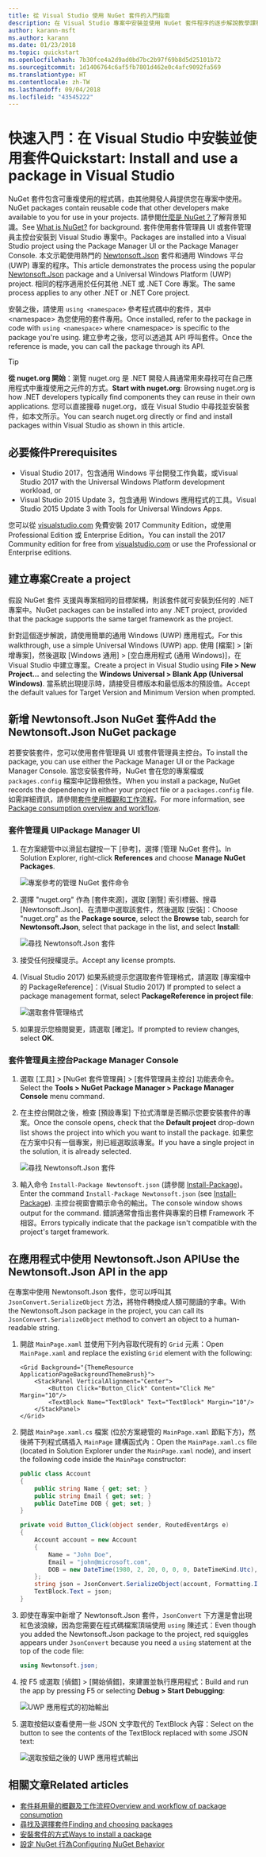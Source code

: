 ```yaml
---
title: 從 Visual Studio 使用 NuGet 套件的入門指南
description: 在 Visual Studio 專案中安裝並使用 NuGet 套件程序的逐步解說教學課程。
author: karann-msft
ms.author: karann
ms.date: 01/23/2018
ms.topic: quickstart
ms.openlocfilehash: 7b30fce4a2d9ad0bd7bc2b97f69b8d5d25101b72
ms.sourcegitcommit: 1d1406764c6af5fb7801d462e0c4afc9092fa569
ms.translationtype: HT
ms.contentlocale: zh-TW
ms.lasthandoff: 09/04/2018
ms.locfileid: "43545222"
---
```

# <a name="quickstart-install-and-use-a-package-in-visual-studio"></a><span data-ttu-id="73a13-103">快速入門：在 Visual Studio 中安裝並使用套件</span><span class="sxs-lookup"><span data-stu-id="73a13-103">Quickstart: Install and use a package in Visual Studio</span></span>

<span data-ttu-id="73a13-104">NuGet 套件包含可重複使用的程式碼，由其他開發人員提供您在專案中使用。</span><span class="sxs-lookup"><span data-stu-id="73a13-104">NuGet packages contain reusable code that other developers make available to you for use in your projects.</span></span> <span data-ttu-id="73a13-105">請參閱[什麼是 NuGet？](../What-is-NuGet.md)了解背景知識。</span><span class="sxs-lookup"><span data-stu-id="73a13-105">See [What is NuGet?](../What-is-NuGet.md) for background.</span></span> <span data-ttu-id="73a13-106">套件使用套件管理員 UI 或套件管理員主控台安裝到 Visual Studio 專案中。</span><span class="sxs-lookup"><span data-stu-id="73a13-106">Packages are installed into a Visual Studio project using the Package Manager UI or the Package Manager Console.</span></span> <span data-ttu-id="73a13-107">本文示範使用熱門的 [Newtonsoft.Json](https://www.nuget.org/packages/Newtonsoft.Json/) 套件和通用 Windows 平台 (UWP) 專案的程序。</span><span class="sxs-lookup"><span data-stu-id="73a13-107">This article demonstrates the process using the popular [Newtonsoft.Json](https://www.nuget.org/packages/Newtonsoft.Json/) package and a Universal Windows Platform (UWP) project.</span></span> <span data-ttu-id="73a13-108">相同的程序適用於任何其他 .NET 或 .NET Core 專案。</span><span class="sxs-lookup"><span data-stu-id="73a13-108">The same process applies to any other .NET or .NET Core project.</span></span>

<span data-ttu-id="73a13-109">安裝之後，請使用 `using <namespace>` 參考程式碼中的套件，其中 \<namespace\> 為您使用的套件專用。</span><span class="sxs-lookup"><span data-stu-id="73a13-109">Once installed, refer to the package in code with `using <namespace>` where \<namespace\> is specific to the package you're using.</span></span> <span data-ttu-id="73a13-110">建立參考之後，您可以透過其 API 呼叫套件。</span><span class="sxs-lookup"><span data-stu-id="73a13-110">Once the reference is made, you can call the package through its API.</span></span>

> [!Tip]
> <span data-ttu-id="73a13-111">**從 nuget.org 開始**：瀏覽 nuget.org 是 .NET 開發人員通常用來尋找可在自己應用程式中重複使用之元件的方式。</span><span class="sxs-lookup"><span data-stu-id="73a13-111">**Start with nuget.org**: Browsing nuget.org is how .NET developers typically find components they can reuse in their own applications.</span></span> <span data-ttu-id="73a13-112">您可以直接搜尋 nuget.org，或在 Visual Studio 中尋找並安裝套件，如本文所示。</span><span class="sxs-lookup"><span data-stu-id="73a13-112">You can search nuget.org directly or find and install packages within Visual Studio as shown in this article.</span></span>

## <a name="prerequisites"></a><span data-ttu-id="73a13-113">必要條件</span><span class="sxs-lookup"><span data-stu-id="73a13-113">Prerequisites</span></span>

- <span data-ttu-id="73a13-114">Visual Studio 2017，包含通用 Windows 平台開發工作負載，或</span><span class="sxs-lookup"><span data-stu-id="73a13-114">Visual Studio 2017 with the Universal Windows Platform development workload, or</span></span>
- <span data-ttu-id="73a13-115">Visual Studio 2015 Update 3，包含通用 Windows 應用程式的工具。</span><span class="sxs-lookup"><span data-stu-id="73a13-115">Visual Studio 2015 Update 3 with Tools for Universal Windows Apps.</span></span>

<span data-ttu-id="73a13-116">您可以從 [visualstudio.com](https://www.visualstudio.com/) 免費安裝 2017 Community Edition，或使用 Professional Edition 或 Enterprise Edition。</span><span class="sxs-lookup"><span data-stu-id="73a13-116">You can install the 2017 Community edition for free from [visualstudio.com](https://www.visualstudio.com/) or use the Professional or Enterprise editions.</span></span>

## <a name="create-a-project"></a><span data-ttu-id="73a13-117">建立專案</span><span class="sxs-lookup"><span data-stu-id="73a13-117">Create a project</span></span>

<span data-ttu-id="73a13-118">假設 NuGet 套件 支援與專案相同的目標架構，則該套件就可安裝到任何的 .NET 專案中。</span><span class="sxs-lookup"><span data-stu-id="73a13-118">NuGet packages can be installed into any .NET project, provided that the package supports the same target framework as the project.</span></span>

<span data-ttu-id="73a13-119">針對這個逐步解說，請使用簡單的通用 Windows (UWP) 應用程式。</span><span class="sxs-lookup"><span data-stu-id="73a13-119">For this walkthrough, use a simple Universal Windows (UWP) app.</span></span> <span data-ttu-id="73a13-120">使用 [檔案] > [新增專案]，然後選取 [Windows 通用] > [空白應用程式 (通用 Windows)]，在 Visual Studio 中建立專案。</span><span class="sxs-lookup"><span data-stu-id="73a13-120">Create a project in Visual Studio using **File > New Project...** and selecting the **Windows Universal > Blank App (Universal Windows)**.</span></span> <span data-ttu-id="73a13-121">當系統出現提示時，請接受目標版本和最低版本的預設值。</span><span class="sxs-lookup"><span data-stu-id="73a13-121">Accept the default values for Target Version and Minimum Version when prompted.</span></span>

## <a name="add-the-newtonsoftjson-nuget-package"></a><span data-ttu-id="73a13-122">新增 Newtonsoft.Json NuGet 套件</span><span class="sxs-lookup"><span data-stu-id="73a13-122">Add the Newtonsoft.Json NuGet package</span></span>

<span data-ttu-id="73a13-123">若要安裝套件，您可以使用套件管理員 UI 或套件管理員主控台。</span><span class="sxs-lookup"><span data-stu-id="73a13-123">To install the package, you can use either the Package Manager UI or the Package Manager Console.</span></span> <span data-ttu-id="73a13-124">當您安裝套件時，NuGet 會在您的專案檔或 `packages.config` 檔案中記錄相依性。</span><span class="sxs-lookup"><span data-stu-id="73a13-124">When you install a package, NuGet records the dependency in either your project file or a `packages.config` file.</span></span> <span data-ttu-id="73a13-125">如需詳細資訊，請參閱[套件使用概觀和工作流程](../consume-packages/Overview-and-Workflow.md)。</span><span class="sxs-lookup"><span data-stu-id="73a13-125">For more information, see [Package consumption overview and workflow](../consume-packages/Overview-and-Workflow.md).</span></span>

### <a name="package-manager-ui"></a><span data-ttu-id="73a13-126">套件管理員 UI</span><span class="sxs-lookup"><span data-stu-id="73a13-126">Package Manager UI</span></span>

1. <span data-ttu-id="73a13-127">在方案總管中以滑鼠右鍵按一下 [參考]，選擇 [管理 NuGet 套件]。</span><span class="sxs-lookup"><span data-stu-id="73a13-127">In Solution Explorer, right-click **References** and choose **Manage NuGet Packages**.</span></span>

    ![專案參考的管理 NuGet 套件命令](media/QS_Use-02-ManageNuGetPackages.png)

1. <span data-ttu-id="73a13-129">選擇 "nuget.org" 作為 [套件來源]，選取 [瀏覽] 索引標籤、搜尋 [Newtonsoft.Json]、在清單中選取該套件，然後選取 [安裝]：</span><span class="sxs-lookup"><span data-stu-id="73a13-129">Choose "nuget.org" as the **Package source**, select the **Browse** tab, search for **Newtonsoft.Json**, select that package in the list, and select **Install**:</span></span>

    ![尋找 Newtonsoft.Json 套件](media/QS_Use-03-NewtonsoftJson.png)

1. <span data-ttu-id="73a13-131">接受任何授權提示。</span><span class="sxs-lookup"><span data-stu-id="73a13-131">Accept any license prompts.</span></span>

1. <span data-ttu-id="73a13-132">(Visual Studio 2017) 如果系統提示您選取套件管理格式，請選取 [專案檔中的 PackageReference]：</span><span class="sxs-lookup"><span data-stu-id="73a13-132">(Visual Studio 2017) If prompted to select a package management format, select **PackageReference in project file**:</span></span>

    ![選取套件管理格式](media/QS_Use-03b-SelectFormat.png)

1. <span data-ttu-id="73a13-134">如果提示您檢閱變更，請選取 [確定]。</span><span class="sxs-lookup"><span data-stu-id="73a13-134">If prompted to review changes, select **OK**.</span></span>

### <a name="package-manager-console"></a><span data-ttu-id="73a13-135">套件管理員主控台</span><span class="sxs-lookup"><span data-stu-id="73a13-135">Package Manager Console</span></span>

1. <span data-ttu-id="73a13-136">選取 [工具] > [NuGet 套件管理員] > [套件管理員主控台] 功能表命令。</span><span class="sxs-lookup"><span data-stu-id="73a13-136">Select the **Tools > NuGet Package Manager > Package Manager Console** menu command.</span></span>

1. <span data-ttu-id="73a13-137">在主控台開啟之後，檢查 [預設專案] 下拉式清單是否顯示您要安裝套件的專案。</span><span class="sxs-lookup"><span data-stu-id="73a13-137">Once the console opens, check that the **Default project** drop-down list shows the project into which you want to install the package.</span></span> <span data-ttu-id="73a13-138">如果您在方案中只有一個專案，則已經選取該專案。</span><span class="sxs-lookup"><span data-stu-id="73a13-138">If you have a single project in the solution, it is already selected.</span></span>

    ![尋找 Newtonsoft.Json 套件](media/QS_Use-08-Console1.png)

1. <span data-ttu-id="73a13-140">輸入命令 `Install-Package Newtonsoft.json` (請參閱 [Install-Package](../tools/ps-ref-install-package.md))。</span><span class="sxs-lookup"><span data-stu-id="73a13-140">Enter the command `Install-Package Newtonsoft.json` (see [Install-Package](../tools/ps-ref-install-package.md)).</span></span> <span data-ttu-id="73a13-141">主控台視窗會顯示命令的輸出。</span><span class="sxs-lookup"><span data-stu-id="73a13-141">The console window shows output for the command.</span></span> <span data-ttu-id="73a13-142">錯誤通常會指出套件與專案的目標 Framework 不相容。</span><span class="sxs-lookup"><span data-stu-id="73a13-142">Errors typically indicate that the package isn't compatible with the project's target framework.</span></span>

## <a name="use-the-newtonsoftjson-api-in-the-app"></a><span data-ttu-id="73a13-143">在應用程式中使用 Newtonsoft.Json API</span><span class="sxs-lookup"><span data-stu-id="73a13-143">Use the Newtonsoft.Json API in the app</span></span>

<span data-ttu-id="73a13-144">在專案中使用 Newtonsoft.Json 套件，您可以呼叫其 `JsonConvert.SerializeObject` 方法，將物件轉換成人類可閱讀的字串。</span><span class="sxs-lookup"><span data-stu-id="73a13-144">With the Newtonsoft.Json package in the project, you can call its `JsonConvert.SerializeObject` method to convert an object to a human-readable string.</span></span>

1. <span data-ttu-id="73a13-145">開啟 `MainPage.xaml` 並使用下列內容取代現有的 `Grid` 元素：</span><span class="sxs-lookup"><span data-stu-id="73a13-145">Open `MainPage.xaml` and replace the existing `Grid` element with the following:</span></span>

    ```xaml
    <Grid Background="{ThemeResource ApplicationPageBackgroundThemeBrush}">
        <StackPanel VerticalAlignment="Center">
            <Button Click="Button_Click" Content="Click Me" Margin="10"/>
            <TextBlock Name="TextBlock" Text="TextBlock" Margin="10"/>
        </StackPanel>
    </Grid>
    ```

1. <span data-ttu-id="73a13-146">開啟 `MainPage.xaml.cs` 檔案 (位於方案總管的 `MainPage.xaml` 節點下方)，然後將下列程式碼插入 `MainPage` 建構函式內：</span><span class="sxs-lookup"><span data-stu-id="73a13-146">Open the `MainPage.xaml.cs` file (located in Solution Explorer under the `MainPage.xaml` node), and insert the following code inside the `MainPage` constructor:</span></span>

    ```cs
    public class Account
    {
        public string Name { get; set; }
        public string Email { get; set; }
        public DateTime DOB { get; set; }
    }

    private void Button_Click(object sender, RoutedEventArgs e)
    {
        Account account = new Account
        {
            Name = "John Doe",
            Email = "john@microsoft.com",
            DOB = new DateTime(1980, 2, 20, 0, 0, 0, DateTimeKind.Utc),
        };
        string json = JsonConvert.SerializeObject(account, Formatting.Indented);
        TextBlock.Text = json;
    }
    ```

1. <span data-ttu-id="73a13-147">即使在專案中新增了 Newtonsoft.Json 套件，`JsonConvert` 下方還是會出現紅色波浪線，因為您需要在程式碼檔案頂端使用 `using` 陳述式：</span><span class="sxs-lookup"><span data-stu-id="73a13-147">Even though you added the Newtonsoft.Json package to the project, red squiggles appears under `JsonConvert` because you need a `using` statement at the top of the code file:</span></span>

    ```cs
    using Newtonsoft.json;
    ```

1. <span data-ttu-id="73a13-148">按 F5 或選取 [偵錯] > [開始偵錯]，來建置並執行應用程式：</span><span class="sxs-lookup"><span data-stu-id="73a13-148">Build and run the app by pressing F5 or selecting **Debug > Start Debugging**:</span></span>

    ![UWP 應用程式的初始輸出](media/QS_Use-06-AppStart.png)

1. <span data-ttu-id="73a13-150">選取按鈕以查看使用一些 JSON 文字取代的 TextBlock 內容：</span><span class="sxs-lookup"><span data-stu-id="73a13-150">Select on the button to see the contents of the TextBlock replaced with some JSON text:</span></span>

    ![選取按鈕之後的 UWP 應用程式輸出](media/QS_Use-07-AppEnd.png)

## <a name="related-articles"></a><span data-ttu-id="73a13-152">相關文章</span><span class="sxs-lookup"><span data-stu-id="73a13-152">Related articles</span></span>

- [<span data-ttu-id="73a13-153">套件耗用量的概觀及工作流程</span><span class="sxs-lookup"><span data-stu-id="73a13-153">Overview and workflow of package consumption</span></span>](../consume-packages/overview-and-workflow.md)
- [<span data-ttu-id="73a13-154">尋找及選擇套件</span><span class="sxs-lookup"><span data-stu-id="73a13-154">Finding and choosing packages</span></span>](../consume-packages/finding-and-choosing-packages.md)
- [<span data-ttu-id="73a13-155">安裝套件的方式</span><span class="sxs-lookup"><span data-stu-id="73a13-155">Ways to install a package</span></span>](../consume-packages/ways-to-install-a-package.md)
- [<span data-ttu-id="73a13-156">設定 NuGet 行為</span><span class="sxs-lookup"><span data-stu-id="73a13-156">Configuring NuGet Behavior</span></span>](../consume-packages/configuring-nuget-behavior.md)
